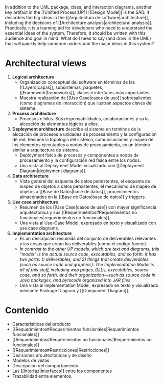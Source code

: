 In addition to the UML package, class, and interaction diagrams, another key artifact in the [[Unified Process|UP]] [[Design Model]] is the SAD. It describes the big ideas in the [[Arquitectura de software|architecture]], including the decisions of [[Architecture analysis|architectural analysis]]. Practically, it is a learning aid for developers who need to understand the essential ideas of the system.
Therefore, it should be written with this audience and goal in mind: What do I need to say (and draw in the UML) that will quickly help someone understand the major ideas in this system?

# Architectural views
1. **Logical architecture**
	- Organización conceptual del software en términos de las [[Layers|capas]], subsistemas, paquetes, [[Framework|frameworks]], clases e interfaces más importantes.
	- Muestra realización de [[Use Case|casos de uso]] sobresalientes (como diagramas de interacción) que ilustran aspectos claves del sistema.
2. **Process architecture**
	- Procesos e hilos. Sus responsabilidades, colaboraciones y su la alocación de elementos lógicos a ellos.
3. **Deployment architecture** describe el sistema en terminos de la alocación de procesos a unidades de procesamiento y la configuración de red. Resume la topología del sistema, comunicaciones y mapeo de los elementos ejecutables a nodos de procesamiento, es un término similar a arquitectura de sistema.
	- Deployment físico de procesos y componentes a nodos de procesamiento y la configuración red física entre los nodos.
	- Una vista al Deployment Model visualizado con [[Deployment Diagram|deployment diagrams]].
4. **Data architecture**
	- Vista general del esquema de datos persistentes, el esquema de mapeo de objetos a datos persistentes, el mecanismo de mapeo de objetos a [[Base de Datos|base de datos]], procedimientos almacenados en la [[Base de Datos|base de datos]] y triggers.
5. **Use case architecture**
	- Resumen de los [[Use Case|casos de uso]] con mayor significancia arquitectónica y sus [[Requerimientos#Requerimientos no funcionales|requerimientos no funcionales]].
	- Una vista al Use-Case Model, expresado en texto y visualizado con use case diagrams.
6. **Implementation architecture**
	- Es un descripción resumida del conjunto de deliverables relevantes y las cosas que crean los deliverables (cómo el codigo fuente).
	- *In contrast to the other UP models, which are text and diagrams, this "model" is the actual source code, executables, and so forth. It has two parts: 1) deliverables, and 2) things that create deliverables (such as source code and graphics). The Implementation Model is all of this stuff, including web pages, DLLs, executables, source code, and so forth, and their organization—such as source code in Java packages, and bytecode organized into JAR files*
	- Una vista al Implementation Model, expresado en texto y visualizado mediante Package Diagram y [[Component Diagram]].

# Contenido
- Caracterísiticas del producto
- [[Requerimientos#Requerimientos funcionales|Requerimientos funcionales]]
- [[Requerimientos#Requerimientos no funcionales|Requerimientos no funcionales]]
- [[Requerimientos#Restricciones|Restricciones]]
- Decisiones arquitectónicas y de diseño
- Modelos de vistas
- Descripción del comportamiento
- Las [[Interfaz|interfaces]] entre los componentes
- Trazabilidad entre elementos.
